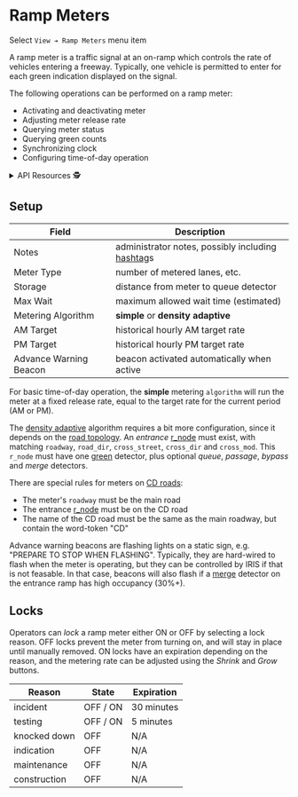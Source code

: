 # Ramp Meters

Select `View ➔ Ramp Meters` menu item

A ramp meter is a traffic signal at an on-ramp which controls the rate of
vehicles entering a freeway.  Typically, one vehicle is permitted to enter for
each green indication displayed on the signal.

The following operations can be performed on a ramp meter:

* Activating and deactivating meter
* Adjusting meter release rate
* Querying meter status
* Querying green counts
* Synchronizing clock
* Configuring time-of-day operation

<details>
<summary>API Resources 🕵️ </summary>

* `iris/api/ramp_meter` (primary)
* `iris/api/ramp_meter/{name}`

| Access       | Primary                | Secondary                        |
|--------------|------------------------|----------------------------------|
| 👁️  View      | name, location, status | geo\_loc                         |
| 👉 Operate   | lock                   |                                  |
| 💡 Manage    | notes                  | storage, max\_wait, algorithm, am\_target, pm\_target |
| 🔧 Configure | controller             | pin, meter\_type, beacon, preset |

</details>

## Setup

Field                  | Description
-----------------------|---------------------------------------------------
Notes                  | administrator notes, possibly including [hashtag]s
Meter Type             | number of metered lanes, etc.
Storage                | distance from meter to queue detector
Max Wait               | maximum allowed wait time (estimated)
Metering Algorithm     | **simple** or **density adaptive**
AM Target              | historical hourly AM target rate
PM Target              | historical hourly PM target rate
Advance Warning Beacon | beacon activated automatically when active

For basic time-of-day operation, the **simple** metering `algorithm` will run
the meter at a fixed release rate, equal to the target rate for the current
period (AM or PM).

The [density adaptive] algorithm requires a bit more configuration, since it
depends on the [road topology].  An _entrance_ [r_node] must exist, with
matching `roadway`, `road_dir`, `cross_street`, `cross_dir` and `cross_mod`.
This `r_node` must have one [green] detector, plus optional _queue_,
_passage_, _bypass_ and _merge_ detectors.

There are special rules for meters on [CD roads]:
* The meter's `roadway` must be the main road
* The entrance [r_node] must be on the CD road
* The name of the CD road must be the same as the main roadway, but contain
  the word-token "CD"

Advance warning beacons are flashing lights on a static sign, e.g. "PREPARE TO
STOP WHEN FLASHING".  Typically, they are hard-wired to flash when the meter
is operating, but they can be controlled by IRIS if that is not feasable.
In that case, beacons will also flash if a [merge] detector on the entrance
ramp has high occupancy (30%+).

## Locks

Operators can _lock_ a ramp meter either ON or OFF by selecting a lock reason.
OFF locks prevent the meter from turning on, and will stay in place until
manually removed.  ON locks have an expiration depending on the reason, and
the metering rate can be adjusted using the _Shrink_ and _Grow_ buttons.

Reason       | State    | Expiration
-------------|----------|-----------
incident     | OFF / ON | 30 minutes
testing      | OFF / ON | 5 minutes
knocked down | OFF      | N/A
indication   | OFF      | N/A
maintenance  | OFF      | N/A
construction | OFF      | N/A


[CD roads]: road_topology.html#rnode-transitions
[density adaptive]: density_adaptive.html
[green]: vehicle_detection.html#lane-type
[hashtag]: hashtags.html
[merge]: vehicle_detection.html#lane-type
[r_node]: road_topology.html#rnodes
[road topology]: road_topology.html
